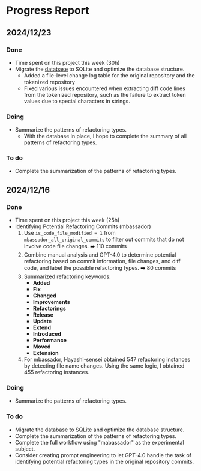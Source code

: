 # Progress Report
## 2024/12/23

### Done
- Time spent on this project this week (30h)
- Migrate the [database](https://github.com/ysy-dlg/RefCommitDiff/blob/main/Database/database_creating.md) to SQLite and optimize the database structure.
  -  Added a file-level change log table for the original repository and the tokenized repository
  -  Fixed various issues encountered when extracting diff code lines from the tokenized repository, such as the failure to extract token values due to special characters in strings.

    
### Doing
- Summarize the patterns of refactoring types.
  - With the database in place, I hope to complete the summary of all patterns of refactoring types.
  
### To do 
- Complete the summarization of the patterns of refactoring types.  

## 2024/12/16

### Done
- Time spent on this project this week (25h)
- Identifying Potential Refactoring Commits (mbassador)
  1. Use `is_code_file_modified = 1` from `mbassador_all_original_commits` to filter out commits that do not involve code file changes. ➡️ 110 commits
  2. Combine manual analysis and GPT-4.0 to determine potential refactoring based on commit information, file changes, and diff code, and label the possible refactoring types. ➡️ 80 commits
  3. Summarized refactoring keywords:
     - **Added**
     - **Fix**
     - **Changed**
     - **Improvements**
     - **Refactorings**
     - **Release**
     - **Update**
     - **Extend**
     - **Introduced**
     - **Performance**
     - **Moved**
     - **Extension**
  4. For mbassador, Hayashi-sensei obtained 547 refactoring instances by detecting file name changes. Using the same logic, I obtained 455 refactoring instances.     


    
### Doing
- Summarize the patterns of refactoring types.
  
### To do
- Migrate the database to SQLite and optimize the database structure.  
- Complete the summarization of the patterns of refactoring types.  
- Complete the full workflow using "mabassador" as the experimental subject.
- Consider creating prompt engineering to let GPT-4.0 handle the task of identifying potential refactoring types in the original repository commits.
